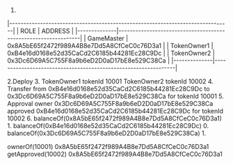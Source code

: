 1. 
|-------------------------------------------------------------------------------|
| ROLE         | ADDRESS                                                        |
|--------------|----------------------------------------------------------------|
| GameMaster   |  0x8A5bE65f2472f989A4B8e7Dd5A8CfCeC0c76D3a1                    |
| TokenOwner1  |  0xB4e16d0168e52d35CaCd2C6185b44281Ec28C9Dc                    |
| TokenOwner2  |  0x3Dc6D69A5C755F8a9b6eD2D0aD17bE8e529C38Ca                    |
|--------------|----------------------------------------------------------------|

2.Deploy
3.
TokenOwner1 tokenId 10001
TokenOwner2 tokenId 10002
4.
Transfer from 0xB4e16d0168e52d35CaCd2C6185b44281Ec28C9Dc to 0x3Dc6D69A5C755F8a9b6eD2D0aD17bE8e529C38Ca for tokenId 10001
5.
Approval owner 0x3Dc6D69A5C755F8a9b6eD2D0aD17bE8e529C38Ca approved 0xB4e16d0168e52d35CaCd2C6185b44281Ec28C9Dc for tokenId 10002
6.
balanceOf(0x8A5bE65f2472f989A4B8e7Dd5A8CfCeC0c76D3a1)  1.
balanceOf(0xB4e16d0168e52d35CaCd2C6185b44281Ec28C9Dc)  0.
balanceOf(0x3Dc6D69A5C755F8a9b6eD2D0aD17bE8e529C38Ca)  1.

ownerOf(10001) 0x8A5bE65f2472f989A4B8e7Dd5A8CfCeC0c76D3a1
getApproved(10002) 0x8A5bE65f2472f989A4B8e7Dd5A8CfCeC0c76D3a1